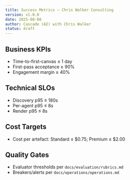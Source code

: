 ```yaml
---
title: Success Metrics — Chris Walker Consulting
version: v1.0.0
date: 2025-08-08
author: Cascade (AI) with Chris Walker
status: draft
---
```


## Business KPIs

- Time-to-first-canvas ≤ 1 day
- First-pass acceptance ≥ 90%
- Engagement margin ≥ 40%

## Technical SLOs

- Discovery p95 ≤ 180s
- Per-agent p95 ≤ 8s
- Render p95 ≤ 8s

## Cost Targets

- Cost per artefact: Standard ≤ $0.75; Premium ≤ $2.00

## Quality Gates

- Evaluator thresholds per `docs/evaluation/rubrics.md`
- Breakers/alerts per `docs/operations/operations.md`
